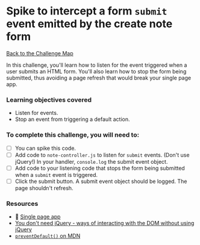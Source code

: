 # Spike to intercept a form `submit` event emitted by the create note form

[Back to the Challenge Map](00_challenge_track.md)

In this challenge, you'll learn how to listen for the event triggered when a user submits an HTML form.  You'll also learn how to stop the form being submitted, thus avoiding a page refresh that would break your single page app.

### Learning objectives covered

- Listen for events.
- Stop an event from triggering a default action.

### To complete this challenge, you will need to:

- [ ] You can spike this code.
- [ ] Add code to `note-controller.js` to listen for `submit` events.  (Don't use jQuery!)  In your handler, `console.log` the submit event object.
- [ ] Add code to your listening code that stops the form being submitted when a `submit` event is triggered.
- [ ] Click the submit button.  A submit event object should be logged.  The page shouldn't refresh.

### Resources

- :pill: [Single page app](https://github.com/makersacademy/course/blob/master/pills/single_page_app.md)
- [You don't need jQuery - ways of interacting with the DOM without using jQuery](http://blog.garstasio.com/you-dont-need-jquery/)
- [`preventDefault()` on MDN](https://developer.mozilla.org/en/docs/Web/API/Event/preventDefault)
